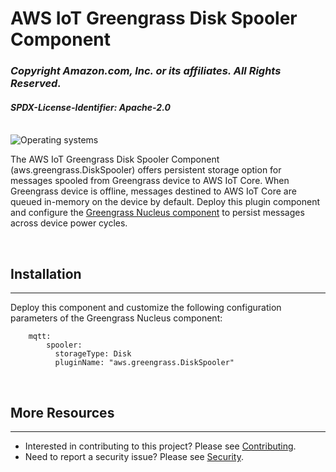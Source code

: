 # AWS IoT Greengrass Disk Spooler Component

### *Copyright Amazon.com, Inc. or its affiliates. All Rights Reserved.*

#### *SPDX-License-Identifier: Apache-2.0*
<br>

<img src="https://img.shields.io/badge/OS-linux%20%7C%20windows-blue??style=flat&logo=Linux&logoColor=b0c0c0&labelColor=363D44" alt="Operating systems"/>


<br>

The AWS IoT Greengrass Disk Spooler Component (aws.greengrass.DiskSpooler) offers persistent storage option for messages spooled from Greengrass device to AWS IoT Core. When Greengrass device is offline, messages destined to AWS IoT Core are queued in-memory on the device by default. Deploy this plugin component and configure the [Greengrass Nucleus component](https://github.com/aws-greengrass/aws-greengrass-nucleus) to persist messages across device power cycles. 

<br>

## Installation
<hr>
Deploy this component and customize the following configuration parameters of the Greengrass Nucleus component:

<br>

```
    mqtt:
        spooler:
          storageType: Disk
          pluginName: "aws.greengrass.DiskSpooler"
```

<br>

## More Resources
<hr>

- Interested in contributing to this project? Please see [Contributing](CONTRIBUTING.md).
- Need to report a security issue? Please see [Security](CONTRIBUTING.md#security-issue-notifications).

